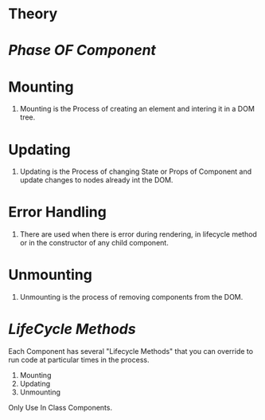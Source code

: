 # Theory

# _Phase OF Component_

# Mounting
1. Mounting is the Process of creating an element and intering it in a DOM tree.

# Updating 
1. Updating is the Process of changing State or Props of Component and update changes to nodes already int the DOM.

# Error Handling
1. There are used when there is error during rendering, in lifecycle method or in the constructor of any child component.

# Unmounting
1. Unmounting is the process of removing components from the DOM.

# _LifeCycle Methods_

Each Component has several "Lifecycle Methods" that you can override to run code at particular times in the process.

1. Mounting
2. Updating
3. Unmounting

Only Use In Class Components.
